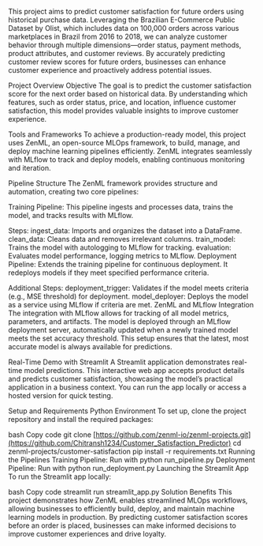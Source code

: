 This project aims to predict customer satisfaction for future orders using historical purchase data. Leveraging the Brazilian E-Commerce Public Dataset by Olist, which includes data on 100,000 orders across various marketplaces in Brazil from 2016 to 2018, we can analyze customer behavior through multiple dimensions—order status, payment methods, product attributes, and customer reviews. By accurately predicting customer review scores for future orders, businesses can enhance customer experience and proactively address potential issues.

Project Overview
Objective
The goal is to predict the customer satisfaction score for the next order based on historical data. By understanding which features, such as order status, price, and location, influence customer satisfaction, this model provides valuable insights to improve customer experience.

Tools and Frameworks
To achieve a production-ready model, this project uses ZenML, an open-source MLOps framework, to build, manage, and deploy machine learning pipelines efficiently. ZenML integrates seamlessly with MLflow to track and deploy models, enabling continuous monitoring and iteration.

Pipeline Structure
The ZenML framework provides structure and automation, creating two core pipelines:

Training Pipeline: This pipeline ingests and processes data, trains the model, and tracks results with MLflow.

Steps:
ingest_data: Imports and organizes the dataset into a DataFrame.
clean_data: Cleans data and removes irrelevant columns.
train_model: Trains the model with autologging to MLflow for tracking.
evaluation: Evaluates model performance, logging metrics to MLflow.
Deployment Pipeline: Extends the training pipeline for continuous deployment. It redeploys models if they meet specified performance criteria.

Additional Steps:
deployment_trigger: Validates if the model meets criteria (e.g., MSE threshold) for deployment.
model_deployer: Deploys the model as a service using MLflow if criteria are met.
ZenML and MLflow Integration
The integration with MLflow allows for tracking of all model metrics, parameters, and artifacts. The model is deployed through an MLflow deployment server, automatically updated when a newly trained model meets the set accuracy threshold. This setup ensures that the latest, most accurate model is always available for predictions.

Real-Time Demo with Streamlit
A Streamlit application demonstrates real-time model predictions. This interactive web app accepts product details and predicts customer satisfaction, showcasing the model’s practical application in a business context. You can run the app locally or access a hosted version for quick testing.

Setup and Requirements
Python Environment
To set up, clone the project repository and install the required packages:

bash
Copy code
git clone [https://github.com/zenml-io/zenml-projects.git](https://github.com/Chitransh1234/Customer_Satisfaction_Predictor)
cd zenml-projects/customer-satisfaction
pip install -r requirements.txt
Running the Pipelines
Training Pipeline: Run with python run_pipeline.py
Deployment Pipeline: Run with python run_deployment.py
Launching the Streamlit App
To run the Streamlit app locally:

bash
Copy code
streamlit run streamlit_app.py
Solution Benefits
This project demonstrates how ZenML enables streamlined MLOps workflows, allowing businesses to efficiently build, deploy, and maintain machine learning models in production. By predicting customer satisfaction scores before an order is placed, businesses can make informed decisions to improve customer experiences and drive loyalty.
